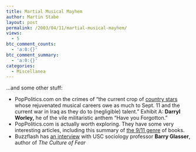 ```yaml
---
title: Martial Musical Mayhem
author: Martin Stabe
layout: post
permalink: /2003/04/11/martial-musical-mayhem/
views:
  - 5
btc_comment_counts:
  - 'a:0:{}'
btc_comment_summary:
  - 'a:0:{}'
categories:
  - Miscellanea
---
```

&#8230;and some other stuff: 

  * PopPolitics.com on the crimes of &#8220;the current crop of <a href="http://www.poppolitics.com/articles/2003-04-10-bandwagon.shtml" target="_top">country stars</a> whose rejuvenated musical careers owe as much to Sept. 11 and the current war in Iraq as they do to (negligible) talent.&#8221; Exhibit A: **Darryl Worley,** he of the vile militaristic anthem &#8220;Have you Forgotton.&#8221;
  * PopPolitics.com is actually worth exploring. They have some very interesting articles, including this summary of <a href="http://www.poppolitics.com/articles/2003-02-17-readingsept11.shtml" target="_top">the 9/11 genre</a> of books.
  * Buzzflash has <a href="http://www.buzzflash.com/interviews/03/04/10_glassner.html" target="_toip">an interview</a> with USC sociology professor **Barry Glasser**, author of *The Culture of Fear*